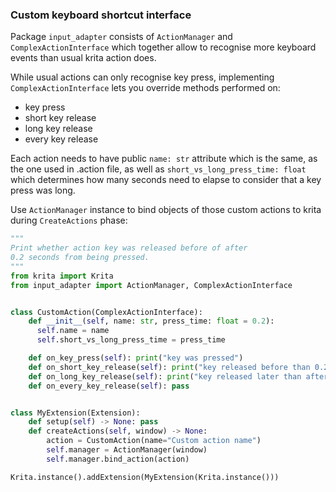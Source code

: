 ### Custom keyboard shortcut interface
Package `input_adapter` consists of `ActionManager` and `ComplexActionInterface` which together allow to recognise more keyboard events than usual krita action does.

While usual actions can only recognise key press, implementing `ComplexActionInterface` lets you override methods performed on:
- key press
- short key release
- long key release
- every key release

Each action needs to have public `name: str` attribute which is the same, as the one used in .action file, as well as `short_vs_long_press_time: float` which determines how many seconds need to elapse to consider that a key press was long.

Use `ActionManager` instance to bind objects of those custom actions to krita during `CreateActions` phase:

```python
"""
Print whether action key was released before of after
0.2 seconds from being pressed.
"""
from krita import Krita
from input_adapter import ActionManager, ComplexActionInterface


class CustomAction(ComplexActionInterface):
    def __init__(self, name: str, press_time: float = 0.2):
      self.name = name
      self.short_vs_long_press_time = press_time

    def on_key_press(self): print("key was pressed")
    def on_short_key_release(self): print("key released before than 0.2s")
    def on_long_key_release(self): print("key released later than after 0.2s")
    def on_every_key_release(self): pass


class MyExtension(Extension):
    def setup(self) -> None: pass
    def createActions(self, window) -> None:
        action = CustomAction(name="Custom action name")
        self.manager = ActionManager(window)
        self.manager.bind_action(action)

Krita.instance().addExtension(MyExtension(Krita.instance()))
```